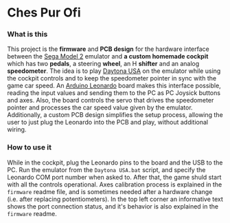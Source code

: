 # Ches Pur Ofi

### What is this
This project is the **firmware** and **PCB design** for the hardware interface between the [Sega Model 2](https://emulation.gametechwiki.com/index.php/Sega_Model_2) emulator and **a custom homemade cockpit** which has two **pedals**, a steering **wheel**, an H **shifter** and an analog **speedometer**. The idea is to play [Daytona USA](https://en.wikipedia.org/wiki/Daytona_USA) on the emulator while using the cockpit controls and to keep the speedometer pointer in sync with the game car speed. An [Arduino Leonardo](https://docs.arduino.cc/hardware/leonardo) board makes this interface possible, reading the input values and sending them to the PC as PC Joysick buttons and axes. Also, the board controls the servo that drives the speedometer pointer and processes the car speed value given by the emulator. Additionally, a custom PCB design simplifies the setup process, allowing the user to just plug the Leonardo into the PCB and play, without additional wiring.

### How to use it
While in the cockpit, plug the Leonardo pins to the board and the USB to the PC. Run the emulator from the `Daytona USA.bat` script, and specify the Leonardo COM port number when asked to. After that, the game shuld start with all the controls operational. Axes calibration process is explained in the `firmware` readme file, and is sometimes needed after a hardware change (i.e. after replacing potentiometers). In the top left corner an informative text shows the port connection status, and it's behavior is also explained in the `firmware` readme.
